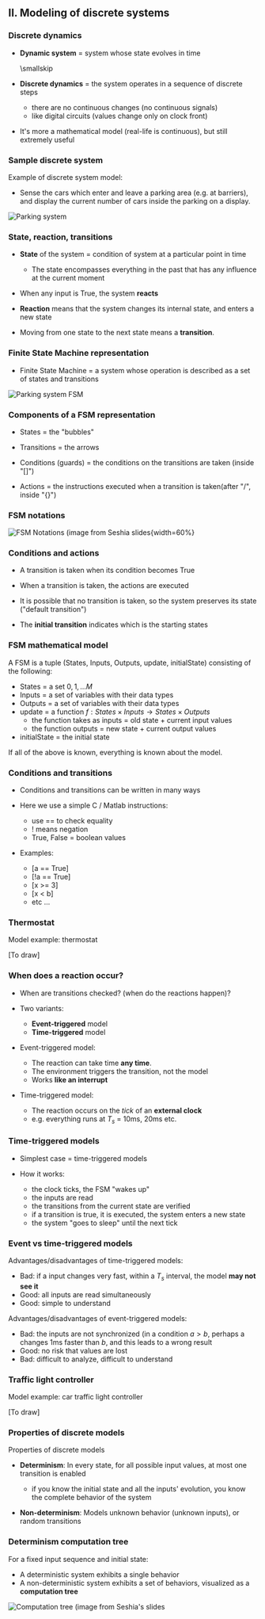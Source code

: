 ## II. Modeling of discrete systems

### Discrete dynamics

- **Dynamic system** = system whose state evolves in time

    \smallskip

- **Discrete dynamics** = the system operates in a sequence of discrete steps
    - there are no continuous changes (no continuous signals)
    - like digital circuits (values change only on clock front)

- It's more a mathematical model (real-life is continuous), but still extremely useful
    

### Sample discrete system

Example of discrete system model:

- Sense the cars which enter and leave a parking area (e.g. at barriers), and display the current number of cars inside the parking on a display.

![Parking system](fig/Parking_1.png)


### State, reaction, transitions

- **State** of the system = condition of system at a particular point in time

  - The state encompasses everything in the past that has any influence at the current moment

- When any input is True, the system **reacts**

- **Reaction** means that the system changes its internal state, and enters a new state

- Moving from one state to the next state means a **transition**.

### Finite State Machine representation 

- Finite State Machine = a system whose operation is described as a set of states and transitions

![Parking system FSM](fig/Parking_2_FSM.png)


### Components of a FSM representation

- States = the "bubbles"

- Transitions = the arrows

- Conditions (guards) = the conditions on the transitions are taken (inside "[]")

- Actions = the instructions executed when a transition is taken(after "/", inside "{}")

### FSM notations

![FSM Notations (image from Seshia slides](fig/FSM_Notations.png){width=60%}

### Conditions and actions

- A transition is taken when its condition becomes True

- When a transition is taken, the actions are executed

- It is possible that no transition is taken, so the system preserves its state ("default transition")

- The **initial transition** indicates which is the starting states

### FSM mathematical model

A FSM is a tuple (States, Inputs, Outputs, update, initialState) consisting of the following:

- States = a set ${0, 1, ... M}$
- Inputs = a set of variables with their data types
- Outputs = a set of variables with their data types
- update = a function $f : States \times Inputs \rightarrow States \times Outputs$
   - the function takes as inputs = old state + current input values
   - the function outputs = new state + current output values
- initialState = the initial state

If all of the above is known, everything is known about the model.

### Conditions and transitions

- Conditions and transitions can be written in many ways

- Here we use a simple C / Matlab instructions:
   - use == to check equality
   - ! means negation
   - True, False = boolean values
   
- Examples:
   - [a == True]
   - [!a == True]
   - [x >= 3]
   - [x < b]
   - etc ...

### Thermostat

Model example: thermostat

[To draw]

### When does a reaction occur?

- When are transitions checked? (when do the reactions happen)?

- Two variants:

  - **Event-triggered** model
  - **Time-triggered** model

- Event-triggered model:
  - The reaction can take time **any time**.
  - The environment triggers the transition, not the model
  - Works **like an interrupt**

- Time-triggered model:
  - The reaction occurs on the *tick* of an **external clock**
  - e.g. everything runs at $T_s$ = 10ms, 20ms etc.

### Time-triggered models

- Simplest case = time-triggered models

- How it works:
  - the clock ticks, the FSM "wakes up"
  - the inputs are read
  - the transitions from the current state are verified
  - if a transition is true, it is executed, the system enters a new state
  - the system "goes to sleep" until the next tick
  
### Event vs time-triggered models

Advantages/disadvantages of time-triggered models:

  - Bad: if a input changes very fast, within a $T_s$ interval, the model **may not see it**
  - Good: all inputs are read simultaneously 
  - Good: simple to understand
  
Advantages/disadvantages of event-triggered models:

  - Bad: the inputs are not synchronized (in a condition $a > b$, perhaps a changes 1ms faster than $b$, and this leads to a wrong result
  - Good: no risk that values are lost
  - Bad: difficult to analyze, difficult to understand

### Traffic light controller

Model example: car traffic light controller

[To draw]


### Properties of discrete models

Properties of discrete models

- **Determinism**: In every state, for all possible input values, at most one transition is enabled
    - if you know the initial state and all the inputs' evolution, you know the complete behavior of the system

- **Non-determinism**: Models unknown behavior (unknown inputs), or random transitions 

### Determinism computation tree

For a fixed input sequence and initial state:

- A deterministic system exhibits a single behavior
- A non-deterministic system exhibits a set of behaviors, visualized as a **computation tree**

![Computation tree (image from Seshia's slides](fig/ComputationTree.png)

